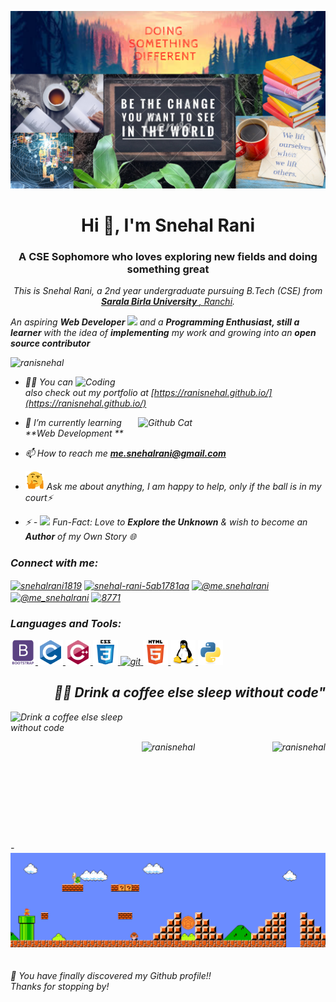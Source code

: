 [![MastHead](https://github.com/ranisnehal/ranisnehal/blob/main/doing%20something%20different.png)](https://ranisnehal.github.io)
<h1 align="center">Hi 👋, I'm Snehal Rani</h1>
<h3 align="center">A CSE Sophomore who loves exploring new fields and doing something great</h3>

<p align="center">
  <em>
    This is Snehal Rani, a 2nd year undergraduate pursuing B.Tech (CSE) from <a href="https://www.sbu.ac.in/ranchi"> <b>Sarala Birla University </b>, Ranchi</a>. <br>

 An aspiring <b> Web Developer  </b> <img src="https://media.giphy.com/media/7TcdtHOCxo3meUvPgj/giphy.gif" width="30px"> and a <b> Programming Enthusiast, </b> <b>still a learner</b>
    with the idea of <b>implementing</b> my work and growing into an <b>open source contributor </b> 
</p>


<p align="left"> <img src="https://komarev.com/ghpvc/?username=ranisnehal&label=Profile%20views&color=0e75b6&style=flat" alt="ranisnehal" /> </p>

<img align="right" alt="Coding" width="400" src="https://cdn.dribbble.com/users/2646423/screenshots/5507196/computer.gif">

- 👨‍💻 You can also check out my portfolio at [https://ranisnehal.github.io/](https://ranisnehal.github.io/)

<img align="right" width=300px alt="Github Cat" src="https://camo.githubusercontent.com/3b7c592ede97b6138ffd4b1cc1541c2f3b11fd39/687474703a2f2f33312e6d656469612e74756d626c722e636f6d2f31376665613932306666333665663466356238373764353231366137616164392f74756d626c725f6d6f39786a65387a5a34317163626975666f315f313238302e676966" />


<p align="left"> <a href="https://github.com/ryo-ma/github-profile-trophy"></a> </p>

- 🌱 I’m currently learning **Web Development **

- 📫 How to reach me **me.snehalrani@gmail.com**

- <img src="https://github.com/Harshita248/Harshita248/blob/main/Assets/hmm.gif" width="30px">&nbsp;Ask me about anything, I am happy to help, only if the ball is in my court⚡️

- ⚡ - <img src="https://media.giphy.com/media/1Bek3O06EXr6YaBcLy/giphy.gif" width="30px">&nbsp;Fun-Fact: Love to **_Explore the Unknown_** & wish to become an **Author** of my _Own Story_ 🌐

<h3 align="left">Connect with me:</h3>
<p align="left">
<a href="https://twitter.com/snehalrani1819" target="blank"><img align="center" src="https://raw.githubusercontent.com/rahuldkjain/github-profile-readme-generator/master/src/images/icons/Social/twitter.svg" alt="snehalrani1819" height="30" width="40" /></a>
<a href="https://linkedin.com/in/snehal-rani-5ab1781aa" target="blank"><img align="center" src="https://raw.githubusercontent.com/rahuldkjain/github-profile-readme-generator/master/src/images/icons/Social/linked-in-alt.svg" alt="snehal-rani-5ab1781aa" height="30" width="40" /></a>
<a href="https://medium.com/@me.snehalrani" target="blank"><img align="center" src="https://raw.githubusercontent.com/rahuldkjain/github-profile-readme-generator/master/src/images/icons/Social/medium.svg" alt="@me.snehalrani" height="30" width="40" /></a>
<a href="https://www.hackerrank.com/@me_snehalrani" target="blank"><img align="center" src="https://raw.githubusercontent.com/rahuldkjain/github-profile-readme-generator/master/src/images/icons/Social/hackerrank.svg" alt="@me_snehalrani" height="30" width="40" /></a>
<a href="https://discord.gg/8771" target="blank"><img align="center" src="https://raw.githubusercontent.com/rahuldkjain/github-profile-readme-generator/master/src/images/icons/Social/discord.svg" alt="8771" height="30" width="40" /></a>
</p>

<h3 align="left">Languages and Tools:</h3>

<p align="left"> <a href="https://getbootstrap.com" target="_blank"> <img src="https://raw.githubusercontent.com/devicons/devicon/master/icons/bootstrap/bootstrap-plain-wordmark.svg" alt="bootstrap" width="40" height="40"/> </a> <a href="https://www.cprogramming.com/" target="_blank"> <img src="https://raw.githubusercontent.com/devicons/devicon/master/icons/c/c-original.svg" alt="c" width="40" height="40"/> </a> <a href="https://www.w3schools.com/cpp/" target="_blank"> <img src="https://raw.githubusercontent.com/devicons/devicon/master/icons/cplusplus/cplusplus-original.svg" alt="cplusplus" width="40" height="40"/> </a> <a href="https://www.w3schools.com/css/" target="_blank"> <img src="https://raw.githubusercontent.com/devicons/devicon/master/icons/css3/css3-original-wordmark.svg" alt="css3" width="40" height="40"/> </a> <a href="https://git-scm.com/" target="_blank"> <img src="https://www.vectorlogo.zone/logos/git-scm/git-scm-icon.svg" alt="git" width="40" height="40"/> </a> <a href="https://www.w3.org/html/" target="_blank"> <img src="https://raw.githubusercontent.com/devicons/devicon/master/icons/html5/html5-original-wordmark.svg" alt="html5" width="40" height="40"/> </a> <a href="https://www.linux.org/" target="_blank"> <img src="https://raw.githubusercontent.com/devicons/devicon/master/icons/linux/linux-original.svg" alt="linux" width="40" height="40"/> </a> <a href="https://www.python.org" target="_blank"> <img src="https://raw.githubusercontent.com/devicons/devicon/master/icons/python/python-original.svg" alt="python" width="40" height="40"/> </a> </p>

<h2 align="right"> 🤷‍♂️ Drink a coffee else sleep without code"</h2>

<p><a href="https://www.buymeacoffee.com/Drink a coffee else sleep without code"> <img align="left" src="https://cdn.buymeacoffee.com/buttons/v2/default-yellow.png" height="50" width="210" alt="Drink a coffee else sleep without code" /></a></p><br><br>


<p><img align="left" src="https://github-readme-stats.vercel.app/api/top-langs?username=ranisnehal&show_icons=true&locale=en&layout=compact" alt="ranisnehal" />
<p>&nbsp;<img align="right" src="https://github-readme-stats.vercel.app/api?username=ranisnehal&show_icons=true&locale=en" alt="ranisnehal" /></p><br>
<br>
<br>
<br>

<p>
</p>







<br />
<br />
</details>





-<img src="https://github.com/Harshita248/Harshita248/blob/main/Assets/Mario_Gameplay.gif" alt="Mario Game" width="980">
<br>
<br>
<br>
🔭 You have finally discovered my Github profile!!
<br>Thanks for stopping by!
<br>
<br>
